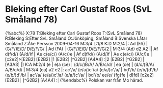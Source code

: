 # Bleking efter Carl Gustaf Roos (SvL Småland 78)

{%abc%}
X:78
T:Bleking efter Carl Gustaf Roos
T:(SvL Småland 78)
R:Bleking
S:Efter SvL Småland
O:Jönköping, Småland
B:Svenska Låtar Småland
Z:Åke Persson 2009-04-16
M:3/4
L:1/8
K:D
M:2/4
|: Ad (FA) | (G/F/)E/D/ D/E/F/G/ | Ad (FA) | (G/F/)E/D/ D/E/F/G/2 |
M:3/4
(Ad) d2 A2 || Af d(f/d/) (A/d/)f | Ae c(e/c/) (A/c/)e | Af d(f/d/) (A/d/)f | 
Ae c(e/c/) (A/c/)e | [c2e2]>[E2B2] [E2B2] |1 [E2B2] [^G2B2] [A4A4] :|2 [E2B2] [^G2B2] | [A3A3] |]
K:A
M:2/4
(e | e)a (ce) | (d/c/)B/A/ A/B/c/d/ | ea (ce) | (d/c/)B/A/ A/B/c/d/ |
M:3/4
(ea) a2 e2 |: ac'/a/ (e/a/)c'/a/ (e/a/)c'/a/ | bd'/b/ (e/b/)d'/b/ (e/b/)d'/b/ | 
ac'/a/ (e/a/)c'/a/ (e/a/)c'/a/ | bd'/b/ ee/e/ {fg}fe | d[fd] [c2e2] [E2B2] | [^G2B2] [A4A4] :|
{%endabc%}
Polskan var från Mo härad.

